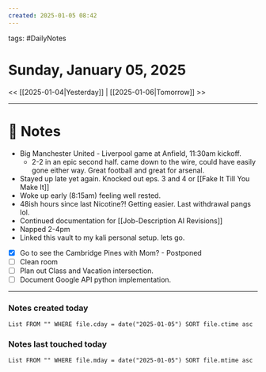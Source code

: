 ```yaml
---
created: 2025-01-05 08:42
---
```

tags: #DailyNotes

# Sunday, January 05, 2025

<< [[2025-01-04|Yesterday]] | [[2025-01-06|Tomorrow]] >>

---
# 📝 Notes

- Big Manchester United - Liverpool game at Anfield, 11:30am kickoff.
	- 2-2 in an epic second half. came down to the wire, could have easily gone either way. Great football and great for arsenal.
- Stayed up late yet again. Knocked out eps. 3 and 4 or [[Fake It Till You Make It]]
- Woke up early (8:15am) feeling well rested. 
- 48ish hours since last Nicotine?! Getting easier. Last withdrawal pangs lol.
- Continued documentation for [[Job-Description AI Revisions]]
- Napped 2-4pm 
- Linked this vault to my kali personal setup. lets go.
- [x] Go to see the Cambridge Pines with Mom? - Postponed
- [ ] Clean room
- [ ] Plan out Class and Vacation intersection.
- [ ] Document Google API python implementation.

---
### Notes created today
```dataview
List FROM "" WHERE file.cday = date("2025-01-05") SORT file.ctime asc
```

### Notes last touched today
```dataview
List FROM "" WHERE file.mday = date("2025-01-05") SORT file.mtime asc
```